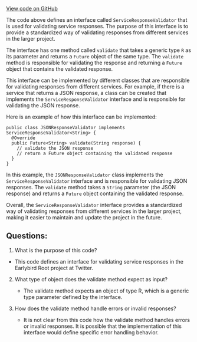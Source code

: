 [View code on GitHub](https://github.com/misbahsy/the-algorithm/src/java/com/twitter/search/earlybird_root/validators/ServiceResponseValidator.java)

The code above defines an interface called `ServiceResponseValidator` that is used for validating service responses. The purpose of this interface is to provide a standardized way of validating responses from different services in the larger project. 

The interface has one method called `validate` that takes a generic type `R` as its parameter and returns a `Future` object of the same type. The `validate` method is responsible for validating the response and returning a `Future` object that contains the validated response. 

This interface can be implemented by different classes that are responsible for validating responses from different services. For example, if there is a service that returns a JSON response, a class can be created that implements the `ServiceResponseValidator` interface and is responsible for validating the JSON response. 

Here is an example of how this interface can be implemented:

```
public class JSONResponseValidator implements ServiceResponseValidator<String> {
  @Override
  public Future<String> validate(String response) {
    // validate the JSON response
    // return a Future object containing the validated response
  }
}
```

In this example, the `JSONResponseValidator` class implements the `ServiceResponseValidator` interface and is responsible for validating JSON responses. The `validate` method takes a `String` parameter (the JSON response) and returns a `Future` object containing the validated response. 

Overall, the `ServiceResponseValidator` interface provides a standardized way of validating responses from different services in the larger project, making it easier to maintain and update the project in the future.
## Questions: 
 1. What is the purpose of this code?
   - This code defines an interface for validating service responses in the Earlybird Root project at Twitter.

2. What type of object does the validate method expect as input?
   - The validate method expects an object of type R, which is a generic type parameter defined by the interface.

3. How does the validate method handle errors or invalid responses?
   - It is not clear from this code how the validate method handles errors or invalid responses. It is possible that the implementation of this interface would define specific error handling behavior.